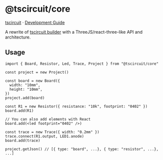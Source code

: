# @tscircuit/core

[tscircuit](https://github.com/tscircuit/tscircuit) &middot; [Development Guide](./docs/DEVELOPMENT.md)

A rewrite of [tscircuit builder](https://github.com/tscircuit/builder) with a ThreeJS/react-three-like API and architecture.

## Usage

```tsx
import { Board, Resistor, Led, Trace, Project } from "@tscircuit/core"

const project = new Project()

const board = new Board({
  width: "10mm",
  height: "10mm",
})
project.add(board)

const R1 = new Resistor({ resistance: "10k", footprint: "0402" })
board.add(R1)

// You can also add elements with React
board.add(<led footprint="0402" />)

const trace = new Trace({ width: "0.2mm" })
trace.connect(R1.output, LED1.anode)
board.add(trace)

project.getJson() // [{ type: "board", ...}, { type: "resistor", ...}, ...]
```
